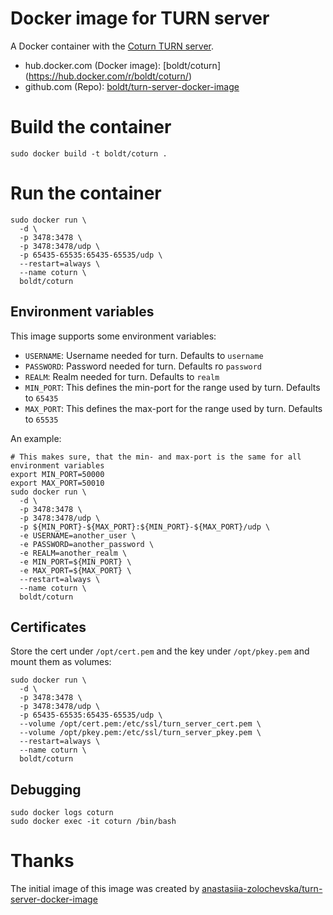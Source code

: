 # Docker image for TURN server

A Docker container with the [Coturn TURN server](https://github.com/coturn/coturn).

* hub.docker.com (Docker image): [boldt/coturn] (https://hub.docker.com/r/boldt/coturn/)
* github.com (Repo): [boldt/turn-server-docker-image](https://github.com/boldt/turn-server-docker-image)

# Build the container

```
sudo docker build -t boldt/coturn .
```

# Run the container

```
sudo docker run \
  -d \
  -p 3478:3478 \
  -p 3478:3478/udp \
  -p 65435-65535:65435-65535/udp \
  --restart=always \
  --name coturn \
  boldt/coturn
```

## Environment variables

This image supports some environment variables:

* `USERNAME`: Username needed for turn. Defaults to `username`
* `PASSWORD`: Password needed for turn. Defaults ro `password`
* `REALM`: Realm needed for turn. Defaults to `realm`
* `MIN_PORT`: This defines the min-port for the range used by turn. Defaults to `65435`
* `MAX_PORT`: This defines the max-port for the range used by turn. Defaults to `65535`

An example:

```
# This makes sure, that the min- and max-port is the same for all environment variables
export MIN_PORT=50000
export MAX_PORT=50010
sudo docker run \
  -d \
  -p 3478:3478 \
  -p 3478:3478/udp \
  -p ${MIN_PORT}-${MAX_PORT}:${MIN_PORT}-${MAX_PORT}/udp \
  -e USERNAME=another_user \
  -e PASSWORD=another_password \
  -e REALM=another_realm \
  -e MIN_PORT=${MIN_PORT} \
  -e MAX_PORT=${MAX_PORT} \
  --restart=always \
  --name coturn \
  boldt/coturn
```

## Certificates

Store the cert under `/opt/cert.pem` and the key under `/opt/pkey.pem` and mount them as volumes:

```
sudo docker run \
  -d \
  -p 3478:3478 \
  -p 3478:3478/udp \
  -p 65435-65535:65435-65535/udp \
  --volume /opt/cert.pem:/etc/ssl/turn_server_cert.pem \
  --volume /opt/pkey.pem:/etc/ssl/turn_server_pkey.pem \
  --restart=always \
  --name coturn \
  boldt/coturn
```

## Debugging

```
sudo docker logs coturn
sudo docker exec -it coturn /bin/bash
```

# Thanks

The initial image of this image was created by [anastasiia-zolochevska/turn-server-docker-image](https://github.com/anastasiia-zolochevska/turn-server-docker-image)

